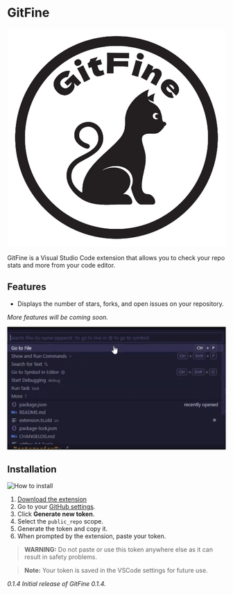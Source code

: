 # GitFine

![App Icon](demo/appicon.png)


GitFine is a Visual Studio Code extension that allows you to check your repo stats and more from your code editor.

## Features
- Displays the number of stars, forks, and open issues on your repository.

*More features will be coming soon.*

![Display the stats](demo/demo2.gif)

## Installation

![How to install](demo/demo1.gif)

1. [Download the extension](https://marketplace.visualstudio.com/items?itemName=DeclanCruise.gitfine)
2. Go to your [GitHub settings](https://github.com/settings/tokens).
3. Click **Generate new token**.
4. Select the `public_repo` scope.
5. Generate the token and copy it.
6. When prompted by the extension, paste your token.

> **WARNING:** Do not paste or use this token anywhere else as it can result in safety problems.

> **Note:** Your token is saved in the VSCode settings for future use.

*0.1.4*
*Initial release of GitFine 0.1.4.*
